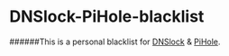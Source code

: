 # DNSlock-PiHole-blacklist

######This is a personal blacklist for [DNSlock](https://github.com/raghavdua1995/dnslock) & [PiHole](https://github.com/pi-hole).

